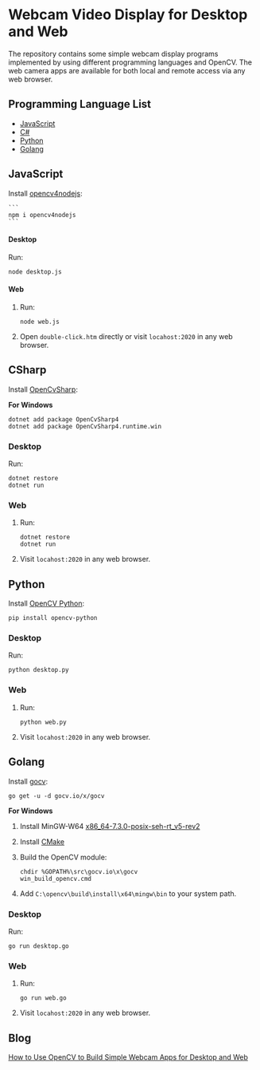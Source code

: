 # Webcam Video Display for Desktop and Web

The repository contains some simple webcam display programs implemented by using different programming languages and OpenCV. The web camera apps are available for both local and remote access via any web browser. 

## Programming Language List
- [JavaScript](#JavaScript)
- [C#](#CSharp)
- [Python](#Python)
- [Golang](#Golang)


## JavaScript


Install [opencv4nodejs](https://www.npmjs.com/package/opencv4nodejs):

    ```
    npm i opencv4nodejs
    ```

#### Desktop

Run:

```
node desktop.js
```

#### Web

1. Run:

    ```
    node web.js
    ```
2. Open `double-click.htm` directly or visit `locahost:2020` in any web browser.

## CSharp

Install [OpenCvSharp](https://github.com/shimat/opencvsharp):

**For Windows**

```
dotnet add package OpenCvSharp4
dotnet add package OpenCvSharp4.runtime.win
```

### Desktop
Run:

```
dotnet restore
dotnet run
```

### Web

1. Run:

    ```
    dotnet restore
    dotnet run
    ```

2. Visit `locahost:2020` in any web browser.

## Python

Install [OpenCV Python](https://pypi.org/project/opencv-python/):

```
pip install opencv-python
```

### Desktop
Run:

```
python desktop.py
```

### Web
1. Run:

    ```
    python web.py
    ```

2. Visit `locahost:2020` in any web browser.

## Golang
Install [gocv](https://gocv.io/getting-started):

```
go get -u -d gocv.io/x/gocv
```

**For Windows**

1. Install MinGW-W64 [x86_64-7.3.0-posix-seh-rt_v5-rev2](https://sourceforge.net/projects/mingw-w64/files/Toolchains%20targetting%20Win32/Personal%20Builds/mingw-builds/7.3.0/)
2. Install [CMake](https://cmake.org/download/)
3. Build the OpenCV module:

    ```
    chdir %GOPATH%\src\gocv.io\x\gocv
    win_build_opencv.cmd
    ```
4. Add `C:\opencv\build\install\x64\mingw\bin` to your system path.



### Desktop
Run:

```
go run desktop.go
```

### Web
1. Run:

    ```
    go run web.go
    ```

2. Visit `locahost:2020` in any web browser.

## Blog
[How to Use OpenCV to Build Simple Webcam Apps for Desktop and Web](https://www.dynamsoft.com/codepool/opencv-webcam-app-desktop-web.html)

